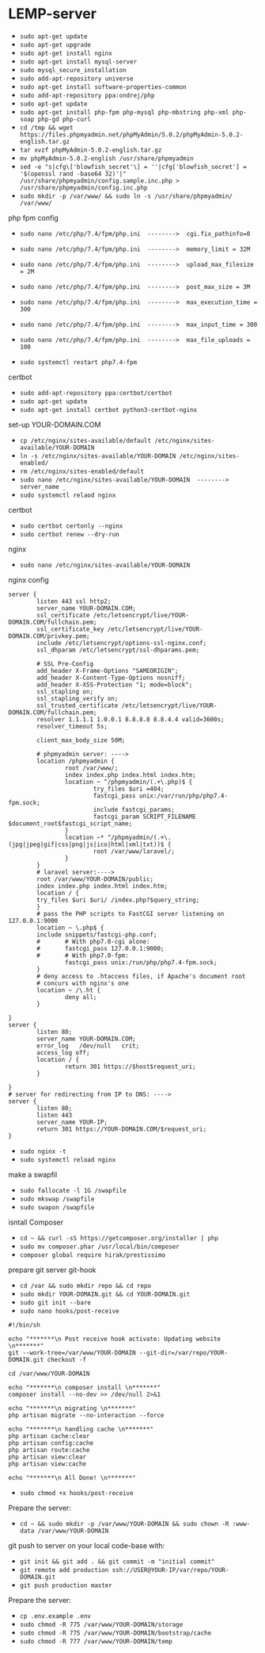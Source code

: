 # LEMP-server
* `sudo apt-get update`
* `sudo apt-get upgrade`
* `sudo apt-get install nginx`
* `sudo apt-get install mysql-server`
* `sudo mysql_secure_installation`
* `sudo add-apt-repository universe`
* `sudo apt-get install software-properties-common`
* `sudo add-apt-repository ppa:ondrej/php`
* `sudo apt-get update`
* `sudo apt-get install php-fpm php-mysql php-mbstring php-xml php-soap php-gd php-curl`
* `cd /tmp && wget https://files.phpmyadmin.net/phpMyAdmin/5.0.2/phpMyAdmin-5.0.2-english.tar.gz`
* `tar xvzf phpMyAdmin-5.0.2-english.tar.gz`
* `mv phpMyAdmin-5.0.2-english /usr/share/phpmyadmin`
* `sed -e "s|cfg\['blowfish_secret'\] = ''|cfg['blowfish_secret'] = '$(openssl rand -base64 32)'|" /usr/share/phpmyadmin/config.sample.inc.php > /usr/share/phpmyadmin/config.inc.php`
* `sudo mkdir -p /var/www/ && sudo ln -s /usr/share/phpmyadmin/ /var/www/`

php fpm config

* `sudo nano /etc/php/7.4/fpm/php.ini  -------->  cgi.fix_pathinfo=0`
* `sudo nano /etc/php/7.4/fpm/php.ini  -------->  memory_limit = 32M`
* `sudo nano /etc/php/7.4/fpm/php.ini  -------->  upload_max_filesize = 2M`
* `sudo nano /etc/php/7.4/fpm/php.ini  -------->  post_max_size = 3M`
* `sudo nano /etc/php/7.4/fpm/php.ini  -------->  max_execution_time = 300`
* `sudo nano /etc/php/7.4/fpm/php.ini  -------->  max_input_time = 300`
* `sudo nano /etc/php/7.4/fpm/php.ini  -------->  max_file_uploads = 100`

* `sudo systemctl restart php7.4-fpm`

certbot

* `sudo add-apt-repository ppa:certbot/certbot`
* `sudo apt-get update`
* `sudo apt-get install certbot python3-certbot-nginx`

set-up YOUR-DOMAIN.COM
* `cp /etc/nginx/sites-available/default /etc/nginx/sites-available/YOUR-DOMAIN`
* `ln -s /etc/nginx/sites-available/YOUR-DOMAIN /etc/nginx/sites-enabled/`
* `rm /etc/nginx/sites-enabled/default`
* `sudo nano /etc/nginx/sites-available/YOUR-DOMAIN  -------->  server_name _`
* `sudo systemctl relaod nginx`

certbot

* `sudo certbot certonly --nginx`
* `sudo certbot renew --dry-run`

nginx

* `sudo nano /etc/nginx/sites-available/YOUR-DOMAIN`

nginx config
```
server {
        listen 443 ssl http2;
        server_name YOUR-DOMAIN.COM;
        ssl_certificate /etc/letsencrypt/live/YOUR-DOMAIN.COM/fullchain.pem;
        ssl_certificate_key /etc/letsencrypt/live/YOUR-DOMAIN.COM/privkey.pem;
        include /etc/letsencrypt/options-ssl-nginx.conf;
        ssl_dhparam /etc/letsencrypt/ssl-dhparams.pem;

        # SSL Pre-Config
        add_header X-Frame-Options "SAMEORIGIN";
        add_header X-Content-Type-Options nosniff;
        add_header X-XSS-Protection "1; mode=block";
        ssl_stapling on;
        ssl_stapling_verify on;
        ssl_trusted_certificate /etc/letsencrypt/live/YOUR-DOMAIN.COM/fullchain.pem;
        resolver 1.1.1.1 1.0.0.1 8.8.8.8 8.8.4.4 valid=3600s;
        resolver_timeout 5s;

        client_max_body_size 50M;

        # phpmyadmin server: ---->
        location /phpmyadmin {
                root /var/www/;
                index index.php index.html index.htm;
                location ~ ^/phpmyadmin/(.+\.php)$ {
                        try_files $uri =404;
                        fastcgi_pass unix:/var/run/php/php7.4-fpm.sock;
                        include fastcgi_params;
                        fastcgi_param SCRIPT_FILENAME $document_root$fastcgi_script_name;
                }
                location ~* ^/phpmyadmin/(.+\.(jpg|jpeg|gif|css|png|js|ico|html|xml|txt))$ {
                        root /var/www/laravel/;
                }
        }
        # laravel server:---->
        root /var/www/YOUR-DOMAIN/public;
        index index.php index.html index.htm;
        location / {
        try_files $uri $uri/ /index.php?$query_string;
        }
        # pass the PHP scripts to FastCGI server listening on 127.0.0.1:9000
        location ~ \.php$ {
        include snippets/fastcgi-php.conf;
        #       # With php7.0-cgi alone:
        #       fastcgi_pass 127.0.0.1:9000;
        #       # With php7.0-fpm:
                fastcgi_pass unix:/run/php/php7.4-fpm.sock;
        }
        # deny access to .htaccess files, if Apache's document root
        # concurs with nginx's one
        location ~ /\.ht {
                deny all;
        }

}
server {
        listen 80;
        server_name YOUR-DOMAIN.COM;
        error_log   /dev/null   crit;
        access_log off;
        location / {
                return 301 https://$host$request_uri;
        }

}
# server for redirecting from IP to DNS: ---->
server {
        listen 80;
        listen 443
        server_name YOUR-IP;
        return 301 https://YOUR-DOMAIN.COM/$request_uri;
}
```
* `sudo nginx -t`
* `sudo systemctl reload nginx`

make a swapfil

* `sudo fallocate -l 1G /swapfile`
* `sudo mkswap /swapfile`
* `sudo swapon /swapfile`

isntall Composer

* `cd ~ && curl -sS https://getcomposer.org/installer | php`
* `sudo mv composer.phar /usr/local/bin/composer`
* `composer global require hirak/prestissimo`

prepare git server git-hook

* `cd /var && sudo mkdir repo && cd repo`
* `sudo mkdir YOUR-DOMAIN.git && cd YOUR-DOMAIN.git`
* `sudo git init --bare`
* `sudo nano hooks/post-receive`
```(paste lines below:)
#!/bin/sh

echo "*******\n Post receive hook activate: Updating website \n*******"
git --work-tree=/var/www/YOUR-DOMAIN --git-dir=/var/repo/YOUR-DOMAIN.git checkout -f

cd /var/www/YOUR-DOMAIN

echo "*******\n composer install \n*******"
composer install --no-dev >> /dev/null 2>&1

echo "*******\n migrating \n*******"
php artisan migrate --no-interaction --force

echo "*******\n handling cache \n*******"
php artisan cache:clear
php artisan config:cache
php artisan route:cache
php artisan view:clear
php artisan view:cache

echo "*******\n All Done! \n*******"
```
* `sudo chmod +x hooks/post-receive`

Prepare the server:

* `cd ~ && sudo mkdir -p /var/www/YOUR-DOMAIN && sudo chown -R :www-data /var/www/YOUR-DOMAIN`

git push to server on your local code-base with:

* `git init && git add . && git commit -m "initial commit"`
* `git remote add production ssh://USER@YOUR-IP/var/repo/YOUR-DOMAIN.git`
* `git push production master`

Prepare the server:
* `cp .env.example .env`
* `sudo chmod -R 775 /var/www/YOUR-DOMAIN/storage`
* `sudo chmod -R 775 /var/www/YOUR-DOMAIN/bootstrap/cache`
* `sudo chmod -R 777 /var/www/YOUR-DOMAIN/temp`

